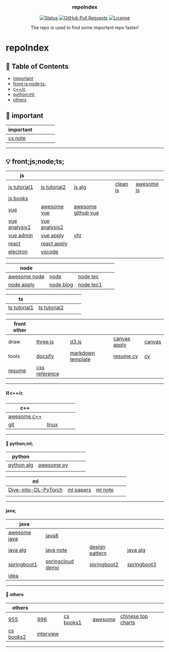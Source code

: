 <h3 align="center">repoIndex</h3>

<div align="center">

  [![Status](https://img.shields.io/badge/status-active-success.svg)]() 
  [![GitHub Pull Requests](https://img.shields.io/github/issues-pr/kylelobo/The-Documentation-Compendium.svg)](https://github.com/tangzixuan/repoIndex/pulls)
  [![License](https://img.shields.io/badge/license-MIT-blue.svg)](LICENSE.md)

</div>
<p align="center"> The repo is used to find some important repo faster!
    <br> 
</p>

# repoIndex
## 📝 Table of Contents
- [important](#p1)
- [front;js;node;ts;](#p2)
- [c++/c](#p3)
- [python;ml;](#p4)
- [others](#p5)


<!-- table template
| title | []() | []() | []() | []() |
| ----- | ---- | ---- | ---- | ---- |
| []()  | []() | []() | []() | []() |
| []()  | []() | []() | []() | []() | --> 

## 🧐 important <a name = "p1"></a>
| important                                         | []() | []() | []() | []() |
| ------------------------------------------------- | ---- | ---- | ---- | ---- |
| [cs note](https://github.com/tangzixuan/CS-Notes) | []() | []() | []() | []() |
***

## 💡 front;js;node;ts; <a name = "p2"></a>
| js                                                               | []()                                                        | []()                                                                   | []()                                                            | []()                                                           |
| ---------------------------------------------------------------- | ----------------------------------------------------------- | ---------------------------------------------------------------------- | --------------------------------------------------------------- | -------------------------------------------------------------- |
| [js tutorial1](https://github.com/tangzixuan/zh.javascript.info) | [js tutorial2](https://github.com/airbnb/javascript)        | [js alg](https://github.com/tangzixuan/javascript-algorithms)          | [clean js](https://github.com/tangzixuan/clean-code-javascript) | [awesome js](https://github.com/tangzixuan/awesome-javascript) |
| [js books](https://github.com/tangzixuan/Paper)                  | []()                                                        | []()                                                                   | []()                                                            | []()                                                           |
| [vue](https://github.com/tangzixuan/vue)                         | [awesome vue](https://github.com/tangzixuan/awesome-vue)    | [awesome github vue](https://github.com/tangzixuan/awesome-github-vue) | []()                                                            | []()                                                           |
| [vue analysis1](https://github.com/tangzixuan/vue-1)             | [vue analysis2](https://github.com/tangzixuan/vue-analysis) | []()                                                                   | []()                                                            | []()                                                           |
| [vue admin](https://github.com/tangzixuan/vue-element-admin)     | [vue apply](https://github.com/tangzixuan/vue2-manage)      | [vhr](https://github.com/tangzixuan/vhr)                               |                                                                 | []()                                                           | []() |
| [react](https://github.com/tangzixuan/react-1)                   | [react apply](https://github.com/tangzixuan/react)          | []()                                                                   | []()                                                            | []()                                                           |
| [electron](https://github.com/tangzixuan/electron)               | [vscode](https://github.com/tangzixuan/vscode)              | []()                                                                   |                                                                 |                                                                |
| []()                                                             | []()                                                        | []()                                                                   | []()                                                            | []()                                                           |


| node                                                         | []()                                              | []()                                                     | []() | []() |
| ------------------------------------------------------------ | ------------------------------------------------- | -------------------------------------------------------- | ---- | ---- |
| [awesome node](https://github.com/tangzixuan/awesome-nodejs) | [node](https://github.com/tangzixuan/node)        | [node tec](https://github.com/tangzixuan/Nodejs-Roadmap) | []() | []() |
| [node apply](https://github.com/tangzixuan/node-elm)         | [node blog](https://github.com/tangzixuan/N-blog) | [node tec1](https://github.com/tangzixuan/node-lessons)  | []() | []() |

| ts                                                                | []()                                                     | []() | []() | []() |
| ----------------------------------------------------------------- | -------------------------------------------------------- | ---- | ---- | ---- |
| [ts tutorial1](https://github.com/tangzixuan/typescript-tutorial) | [ts tutorial2](https://github.com/tangzixuan/TypeScript) | []() | []() | []() |
| []()                                                              | []()                                                     | []() | []() | []() |

| front other                                             | []()                                                         | []()                                                                            | []()                                                             | []()                                               |
| ------------------------------------------------------- | ------------------------------------------------------------ | ------------------------------------------------------------------------------- | ---------------------------------------------------------------- | -------------------------------------------------- |
| draw                                                    | [three.js](https://github.com/tangzixuan/three.js)           | [d3.js](https://github.com/tangzixuan/d3)                                       | [canvas apply](https://github.com/tangzixuan/canvas-special)     | [canvas](https://github.com/tangzixuan/canvas)     |
| tools                                                   | [docsify](https://github.com/tangzixuan/awesome-docsify)     | [markdown template](https://github.com/tangzixuan/The-Documentation-Compendium) | [resume cv](https://github.com/tangzixuan/startbootstrap-resume) | [cv](https://github.com/tangzixuan/awesome-resume) |
| [resume](https://github.com/tangzixuan/Markdown-Resume) | [css reference](https://github.com/tangzixuan/css-reference) | []()                                                                            | []()                                                             | []()                                               |

***

#### ⛓️ c++/c<a name = "p3"></a>
| c++                                                      | []()                                         | []() | []() | []() |
| -------------------------------------------------------- | -------------------------------------------- | ---- | ---- | ---- |
| [awesome c++](https://github.com/tangzixuan/awesome-cpp) | []()                                         | []() | []() | []() |
| [git](https://github.com/tangzixuan/git)                 | [linux](https://github.com/tangzixuan/linux) | []() | []() | []() |
***




#### 🚀 python;ml;<a name = "p4"></a>
| python                                             | []()                                                       | []() | []() | []() |
| -------------------------------------------------- | ---------------------------------------------------------- | ---- | ---- | ---- |
| [python alg](https://github.com/tangzixuan/Python) | [awesome py](https://github.com/tangzixuan/awesome-python) | []() | []() | []() |
| []()                                               | []()                                                       | []() | []() | []() |

| ml                                                                         | []()                                                                    | []()                                                            | []() | []() |
| -------------------------------------------------------------------------- | ----------------------------------------------------------------------- | --------------------------------------------------------------- | ---- | ---- |
| [Dive-into-DL-PyTorch](https://github.com/tangzixuan/Dive-into-DL-PyTorch) | [ml papers](https://github.com/tangzixuan/awesome-deep-learning-papers) | [ml note](https://github.com/vivienzou1/DL-Notes-for-Interview) | []() | []() |
| []()                                                                       | []()                                                                    | []()                                                            | []() | []() |




***

#### java;<a name = "p5"></a>

| java                                                                     | []()                                                                  | []()                                                                 | []()                                                                     | []() |
| ------------------------------------------------------------------------ | --------------------------------------------------------------------- | -------------------------------------------------------------------- | ------------------------------------------------------------------------ | ---- |
| [awesome java](https://github.com/tangzixuan/awesome-java)               | [java8](https://github.com/tangzixuan/OnJava8)                        | []()                                                                 | []()                                                                     | []() |
| [java alg](https://github.com/tangzixuan/java-algorithms-implementation) | [java note](https://github.com/tangzixuan/advanced-java)              | [design pattern](https://github.com/tangzixuan/java-design-patterns) | [java alg](https://github.com/tangzixuan/Java)                           | []() |
| [springboot1](https://github.com/tangzixuan/spring-boot-demo)            | [springcloud demo](https://github.com/tangzixuan/SpringCloudLearning) | [springboot2](https://github.com/tangzixuan/spring-boot-examples)    | [springboot3](https://github.com/tangzixuan/springboot-learning-example) | []() |
| [idea](https://github.com/tangzixuan/IntelliJ-IDEA-Tutorial)             | []()                                                                  | []()                                                                 | []()                                                                     | []() |

*** 


#### 🏁 others<a name = "p5"></a>
| others                                                   | []()                                                  | []()                                                                    | []()                                             | []()                                                                          |
| -------------------------------------------------------- | ----------------------------------------------------- | ----------------------------------------------------------------------- | ------------------------------------------------ | ----------------------------------------------------------------------------- |
| [955](https://github.com/tangzixuan/955.WLB)             | [996](https://github.com/tangzixuan/996.ICU)          | [cs books1](https://github.com/tangzixuan/free-programming-books-zh_CN) | [awesome](https://github.com/tangzixuan/awesome) | [chinese top charts](https://github.com/tangzixuan/GitHub-Chinese-Top-Charts) |
| [cs books2](https://github.com/tangzixuan/awesome-books) | [interview](https://github.com/tangzixuan/interviews) | []()                                                                    | []()                                             | []()                                                                          |

*** 
